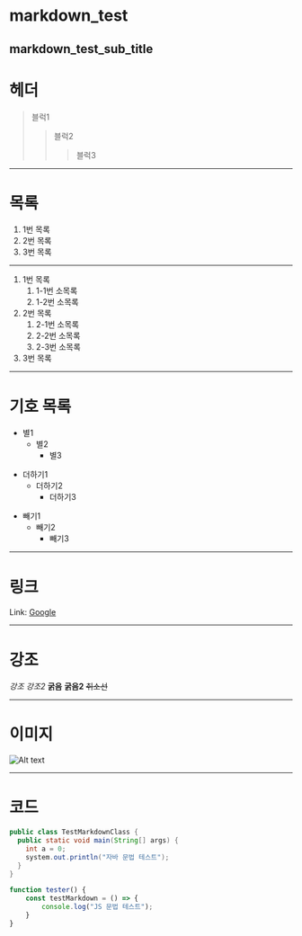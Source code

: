 markdown_test
=============

markdown_test_sub_title
------------------------   

# 헤더
> 블럭1
>  > 블럭2
>  >  > 블럭3

***   

# 목록
1. 1번 목록
2. 2번 목록
3. 3번 목록

***    

1. 1번 목록
   1. 1-1번 소목록
   2. 1-2번 소목록
2. 2번 목록
   1. 2-1번 소목록
   2. 2-2번 소목록
   3. 2-3번 소목록
3. 3번 목록

***   

# 기호 목록
* 별1
  * 별2
    * 별3   

+ 더하기1
  + 더하기2
    + 더하기3   

- 빼기1
  - 빼기2
    - 빼기3   

***   

# 링크

Link: [Google][googlelink]

[googlelink]: https://google.com "Go google"

***   

# 강조

*강조*
_강조2_
**굵음**
__굵음2__
~~취소선~~

***   

# 이미지

![Alt text](./img/test_img.gif "Optional title")

***   

# 코드   


```java
public class TestMarkdownClass {
  public static void main(String[] args) {
    int a = 0;
    system.out.println("자바 문법 테스트");
  }
}
```

```javascript
function tester() {
    const testMarkdown = () => {
        console.log("JS 문법 테스트");
    }
}
```

